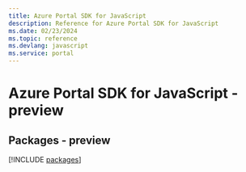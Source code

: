 ```yaml
---
title: Azure Portal SDK for JavaScript
description: Reference for Azure Portal SDK for JavaScript
ms.date: 02/23/2024
ms.topic: reference
ms.devlang: javascript
ms.service: portal
---
```

# Azure Portal SDK for JavaScript - preview
## Packages - preview
[!INCLUDE [packages](portal-index.md)]